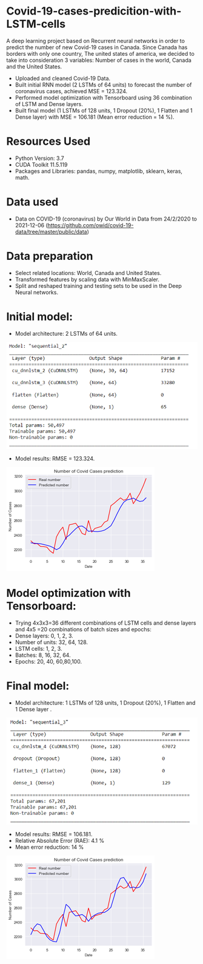 # Covid-19-cases-predicition-with-LSTM-cells

A deep learning project based on Recurrent neural networks in order to predict the number of new Covid-19 cases in Canada.
Since Canada has borders with only one country, The united states of america, we decided to take into consideration 3 variables:
Number of cases in the world, Canada and the United States.

* Uploaded and cleaned Covid-19 Data.
* Built initial RNN model (2 LSTMs of 64 units) to forecast the number of coronavirus cases, achieved MSE =  123.324.
* Performed model optimization with Tensorboard using 36 combination of LSTM and Dense layers.
* Built final model (1 LSTMs of 128 units, 1 Dropout (20%), 1 Flatten and 1 Dense layer) with MSE = 106.181 (Mean error reduction = 14 %).


# Resources Used
* Python Version: 3.7
* CUDA Toolkit 11.5.119 
* Packages and Libraries: pandas, numpy, matplotlib, sklearn, keras, math.
# Data used
* Data on COVID-19 (coronavirus) by Our World in Data from 24/2/2020 to 2021-12-06 (https://github.com/owid/covid-19-data/tree/master/public/data)

# Data preparation
* Select related locations: World, Canada and United States.
* Transformed features by scaling data with MinMaxScaler.
* Split and reshaped training and testing sets to be used in the Deep Neural networks.

# Initial model:
* Model architecture: 2 LSTMs of 64 units.

![image 1](https://github.com/YoussefAithaddou/Covid-19-cases-predicition-with-LSTM-cells/blob/main/Initial_model.PNG)

* Model results: RMSE =  123.324.


![image 2](https://github.com/YoussefAithaddou/Covid-19-cases-predicition-with-LSTM-cells/blob/main/Initial_result.png)


# Model optimization with Tensorboard:
* Trying 4x3x3=36 different combinations of LSTM cells and dense layers and 4x5 =20 combinations of batch sizes and epochs:
* Dense layers: 0, 1, 2, 3.
* Number of units: 32, 64, 128.
* LSTM cells: 1, 2, 3.
* Batches: 8, 16, 32, 64.
* Epochs: 20, 40, 60,80,100.

# Final model:
* Model architecture: 1 LSTMs of 128 units, 1 Dropout (20%), 1 Flatten and 1 Dense layer .

![image 3](https://github.com/YoussefAithaddou/Covid-19-cases-predicition-with-LSTM-cells/blob/main/Final_model.PNG)

* Model results: RMSE =  106.181.
* Relative Absolute Error (RAE): 4.1 %
* Mean error reduction: 14 %

![image 4](https://github.com/YoussefAithaddou/Covid-19-cases-predicition-with-LSTM-cells/blob/main/Final_result.png)


